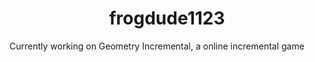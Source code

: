 <h1 style="text-align: center;">frogdude1123</h1>
Currently working on Geometry Incremental, a online incremental game
